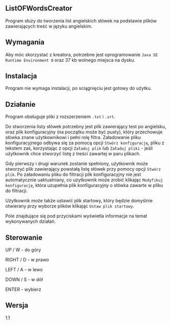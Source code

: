 ## ListOFWordsCreator

Program służy do tworzenia list angielskich słówek na podstawie plików zawierających treść w języku angielskim.

## Wymagania

Aby móc skorzystać z kreatora, potrzebne jest oprogramowanie `Java SE Runtime Environment 8` oraz 37 kb wolnego miejsca na dysku.

## Instalacja

Program nie wymaga instalacji, po sciągnięciu jest gotowy do użytku.

## Działanie

Program obsługuje pliki z rozszerzeniem `.txt` i `.srt`.

Do stworzenia listy słówek potrzebny jest plik zawierający test po angielsku, oraz plik konfiguracyjny (na początku może być pusty), który przechowuje słówka znane użytkownikowi i pełni rolę filtra. Załadowanie pliku konfiguracyjnego odbywa się za pomocą opcji `Stwórz konfigurację`, pliku z tekstem zaś, korzystając z opcji `Załaduj plik` lub `Załaduj pliki` - jeśli użytkownik chce stworzyć listę z treści zawartej w paru plikach.

Gdy pierwszy i drugi warunek zostanie spełniony, użytkownik może stworzyć plik zawierający powstałą listę słówek przy pomocy opcji `Stwórz plik`. Po załadowaniu pliku do filtracji plik konfiguracyjny nie jest automatycznie uaktualniany, co użytkownik może zrobić klikając `Modyfikuj konfigurację`, która uzupełnia plik konfiguracyjny o słówka zawarte w pliku do filtracji.

Użytkownik może także ustawić plik startowy, który będzie domyślnie otwierany przy wyborze plików klikając `Ustaw plik startowy`.

Pole znajdujące się pod przyciskami wyświetla informacje na temat wykonywanych działań.

## Sterowanie

UP / W - do góry

RIGHT / D - w prawo

LEFT / A - w lewo

DOWN / S - w dół

ENTER - wybierz

## Wersja

1.1
